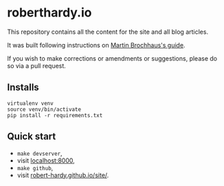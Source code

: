 roberthardy.io
====
This repository contains all the content for the site and all blog articles.

It was built following instructions on [Martin Brochhaus's guide](http://martinbrochhaus.com/pelican2.html).

If you wish to make corrections or amendments or suggestions, please do so via
a pull request.


Installs
----

    virtualenv venv
    source venv/bin/activate
    pip install -r requirements.txt

Quick start
----

- `make devserver`,
- visit [localhost:8000](http://localhost:8000/),
- `make github`,
- visit [robert-hardy.github.io/site/](https://robert-hardy.github.io/site/).
